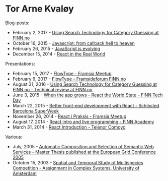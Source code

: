 # Tor Arne Kvaløy

Blog-posts:
* February 2, 2017 - [Using Search Technology for Category Guessing at FINN.no](http://tech.finn.no/2017/02/02/category-guessing/)
* October 16, 2015 - [Javascript: from callback hell to heaven](http://tech.finn.no/2015/10/16/javascript-from-callback-hell-to-heaven/)
* February 26, 2015 - [JavaScript is evolving](http://tech.finn.no/2015/02/26/javascript-is-evolving/)
* December 15, 2014 - [React in the Real World](http://tech.finn.no/2014/12/15/react-in-the-real-world/)

Presentations:
* February 15, 2017 - [FlowType - Framsia Meetup](presentations/FlowType_Framsia-Meetup.pdf)
* February 9, 2017 - [FlowType - Framsideforum FINN.no](presentations/FlowType_Framsia-Meetup.pdf)
* August 31, 2016 - [Using Search Technology for Category Guessing at FINN.no - Technical review at FINN.no](presentations/Kategorigjetting_Technical_review_FINN.no.pdf)
* June 3, 2015 - [When the app grows - React the World State - FINN Tech Day](presentations/When_the_app_grows_React_the_World_State-LightningTalk_FINN_tech_day.pdf)
* March 22, 2015 - [Better front-end development with React - Schibsted Barcelona SuperWeek](presentations/Better_front-end_development_with_React_part_1-SchibstedSuperweek.pdf)
* November 26, 2014 - [React i Praksis - Framsia Meetup](presentations/React-i-praksis_Framsia-Meetup.no.pdf)
* August 17, 2014 - [React intro and live programming - FINN Academy](presentations/React-introduction_FINN.no-Academy.pdf) 
* March 31, 2014 - [React Introduction - Telenor Comoyo](presentations/React-Introduction_Telenor-Comoyo.pdf)

Various:
* July, 2005 - [Automatic Composition and Selection of Semantic Web Services - Master Thesis published at the European Grid Conference 2005](various/kvaloy2005.pdf)
* October 15, 2003 - [Spatial and Temporal Study of Multispecies Competition - Assignment in Complex Systems, University of Amsterdam](various/SpatialTemporalStudyOfMultispeciesCompetition.pdf)
